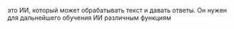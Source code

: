 это ИИ, который может обрабатывать текст и давать ответы. Он нужен для дальнейшего обучения ИИ различным функциям
